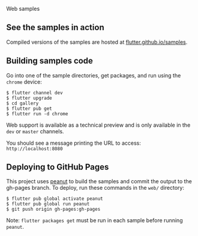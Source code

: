 Web samples

## See the samples in action

Compiled versions of the samples are hosted at
[flutter.github.io/samples][samples].

## Building samples code

Go into one of the sample directories, get packages, and run using the `chrome`
device:

```console
$ flutter channel dev
$ flutter upgrade
$ cd gallery
$ flutter pub get
$ flutter run -d chrome
```

Web support is available as a technical preview and is only available in the
`dev` or `master` channels.

You should see a message printing the URL to access: `http://localhost:8080`

## Deploying to GitHub Pages

This project uses [peanut][peanut] to build the samples and commit the output
to the gh-pages branch. To deploy, run these commands in the `web/` directory:

```console
$ flutter pub global activate peanut
$ flutter pub global run peanut
$ git push origin gh-pages:gh-pages
```

Note: `flutter packages get` must be run in each sample before running `peanut`.

[web]: https://flutter.dev/web
[samples]: https://flutter.github.io/samples/
[peanut]: https://github.com/kevmoo/peanut.dart

